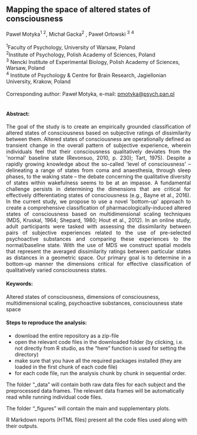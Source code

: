 ## Mapping the space of altered states of consciousness

Paweł Motyka<sup>1</sup> <sup>2</sup>, Michał Gacka<sup>2</sup> , Paweł Orłowski <sup>3</sup> <sup>4</sup>
<br/>
<br/>
<sup>1</sup>Faculty of Psychology, University of Warsaw, Poland <br/>
<sup>2</sup>Institute of Psychology, Polish Academy of Sciences, Poland <br/>
<sup>3</sup> Nencki Institute of Experimental Biology, Polish Academy of Sciences, Warsaw, Poland <br/>
<sup>4</sup> Institute of Psychology & Centre for Brain Research, Jagiellonian University, Krakow, Poland <br/>
<br/>
Corresponding author: Paweł Motyka, e-mail: pmotyka@psych.pan.pl 
<br/>
<br/>


#### Abstract:
<p align=" justify"> The goal of the study is to create an empirically grounded classification of altered states of consciousness based on subjective ratings of dissimilarity between them. Altered states of consciousness are operationally defined as transient change in the overall pattern of subjective experience, wherein individuals feel that their consciousness qualitatively deviates from the 'normal' baseline state (Revonsuo, 2010, p. 230); Tart, 1975). Despite a rapidly growing knowledge about the so-called 'level of consciousness' – delineating a range of states from coma and anaesthesia, through sleep phases, to the waking state – the debate concerning the qualitative diversity of states within wakefulness seems to be at an impasse. A fundamental challenge persists in determining the dimensions that are critical for effectively differentiating states of consciousness (e.g., Bayne et al., 2016). In the current study, we propose to use a novel 'bottom-up' approach to create a comprehensive classification of pharmacologically-induced altered states of consciousness based on multidimensional scaling techniques (MDS, Kruskal, 1964; Shepard, 1980; Hout et al., 2012). In an online study, adult participants were tasked with assessing the dissimilarity between pairs of subjective experiences related to the use of pre-selected psychoactive substances and comparing these experiences to the normal/baseline state. With the use of MDS we construct spatial models that represent the averaged dissimilarity ratings between particular states as distances in a geometric space. Our primary goal is to determine in a bottom-up manner the dimensions critical for effective classification of qualitatively varied consciousness states.
 </p>

#### Keywords: 
Altered states of consciousness, dimensions of consciousness, multidimensional scaling, psychoactive substances, consciousness state space

#### Steps to reproduce the analysis:
- download the entire repository as a zip-file 
- open the relevant code files in the downloaded folder (by clicking, i.e. not directly from R studio, as the “here” function is used for setting the directory)
- make sure that you have all the required packages installed (they are loaded in the first chunk of each code file)
- for each code file, run the analysis chunk by chunk in sequential order.

The folder “_data” will contain both raw data files for each subject and the preprocessed data frames. The relevant data frames will be automatically read while running individual code files.

The folder “_figures” will contain the main and supplementary plots.

R Markdown reports (HTML files) present all the code files used along with their outputs.



